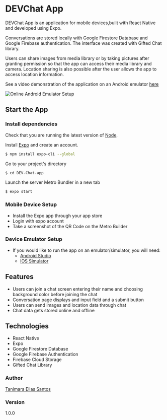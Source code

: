 # DEVChat App

DEVChat App is an application for mobile devices,built with React Native and developed using Expo.

Conversations are stored locally with Google Firestore Database and Google Firebase authentication. The interface was created with Gifted Chat library.

Users can share images from media library or by taking pictures after granting permission so that the app can access their media library and camera. Location sharing is also possible after the user allows the app to access location information.

See a video demonstration of the application on an Android emulator [here](https://www.youtube.com/watch?v=k6-SGBRoPmI)

![Online Android Emulator Setup](assets/DEVChatApp-showcase.gif)

## Start the App

### Install dependencies

Check that you are running the latest version of [Node](https://nodejs.org/en/).

Install [Expo](https://expo.io/) and create an account.

```bash
$ npm install expo-cli --global
```

Go to your project's directory

```bash
$ cd DEV-Chat-app
```

Launch the server Metro Bundler in a new tab

```bash
$ expo start
```

### Mobile Device Setup

- Install the Expo app through your app store
- Login with expo account
- Take a screenshot of the QR Code on the Metro Builder

### Device Emulator Setup

- If you would like to run the app on an emulator/simulator, you will need:
  - [Android Studio](https://docs.expo.dev/workflow/android-studio-emulator/)
  - [IOS Simulator](https://docs.expo.dev/workflow/ios-simulator/)

## Features

- Users can join a chat screen entering their name and choosing background color before joining the chat
- Conversation page displays and input field and a submit button
- Users can send images and location data through chat
- Chat data gets stored online and offline

## Technologies

- React Native
- Expo
- Google Firestore Database
- Google Firebase Authentication
- Firebase Cloud Storage
- Gifted Chat Library

### Author

[Tanimara Elias Santos](https://github.com/anthropovixen)

### Version

1.0.0
